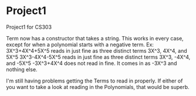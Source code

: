 # Project1
Project1 for CS303

Term now has a constructor that takes a string. This works in every case, except for when a polynomial starts with a negative term.
Ex:
3X^3+4X^4+5X^5 reads in just fine as three distinct terms 3X^3, 4X^4, and 5X^5
3X^3-4X^4-5X^5 reads in just fine as three distinct terms 3X^3, -4X^4, and -5X^5
-3X^3+4X^4 does not read in fine. It comes in as -3X^3 and nothing else.

I'm still having problems getting the Terms to read in properly. If either of you want to take a look at reading in the Polynomials, that would be superb.
